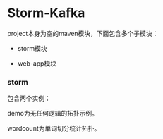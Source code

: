 Storm-Kafka
===

project本身为空的maven模块，下面包含多个子模块：

+ storm模块

+ web-app模块

### storm
包含两个实例：

demo为无任何逻辑的拓扑示例。

wordcount为单词切分统计拓扑。


